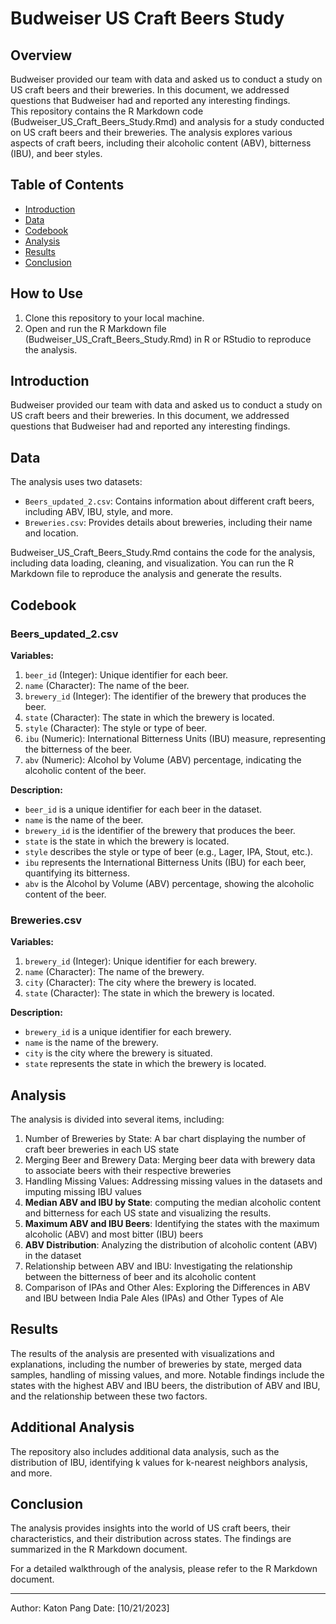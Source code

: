 # Budweiser US Craft Beers Study

## Overview

Budweiser provided our team with data and asked us to conduct a study on US craft beers and their breweries. In this document, we addressed questions that Budweiser had and reported any interesting findings.  
This repository contains the R Markdown code (Budweiser_US_Craft_Beers_Study.Rmd) and analysis for a study conducted on US craft beers and their breweries. The analysis explores various aspects of craft beers, including their alcoholic content (ABV), bitterness (IBU), and beer styles.

## Table of Contents

- [Introduction](#introduction)
- [Data](#data)
- [Codebook](#Codebook)
- [Analysis](#analysis)
- [Results](#results)
- [Conclusion](#conclusion)

## How to Use

1. Clone this repository to your local machine.
2. Open and run the R Markdown file (Budweiser_US_Craft_Beers_Study.Rmd) in R or RStudio to reproduce the analysis.

## Introduction

Budweiser provided our team with data and asked us to conduct a study on US craft beers and their breweries. In this document, we addressed questions that Budweiser had and reported any interesting findings.

## Data

The analysis uses two datasets:
- `Beers_updated_2.csv`: Contains information about different craft beers, including ABV, IBU, style, and more.
- `Breweries.csv`: Provides details about breweries, including their name and location.

Budweiser_US_Craft_Beers_Study.Rmd contains the code for the analysis, including data loading, cleaning, and visualization. You can run the R Markdown file to reproduce the analysis and generate the results.  

## Codebook

### Beers_updated_2.csv

**Variables:**

1. `beer_id` (Integer): Unique identifier for each beer.
2. `name` (Character): The name of the beer.
3. `brewery_id` (Integer): The identifier of the brewery that produces the beer.
4. `state` (Character): The state in which the brewery is located.
5. `style` (Character): The style or type of beer.
6. `ibu` (Numeric): International Bitterness Units (IBU) measure, representing the bitterness of the beer.
7. `abv` (Numeric): Alcohol by Volume (ABV) percentage, indicating the alcoholic content of the beer.

**Description:**

- `beer_id` is a unique identifier for each beer in the dataset.
- `name` is the name of the beer.
- `brewery_id` is the identifier of the brewery that produces the beer.
- `state` is the state in which the brewery is located.
- `style` describes the style or type of beer (e.g., Lager, IPA, Stout, etc.).
- `ibu` represents the International Bitterness Units (IBU) for each beer, quantifying its bitterness.
- `abv` is the Alcohol by Volume (ABV) percentage, showing the alcoholic content of the beer.

### Breweries.csv

**Variables:**

1. `brewery_id` (Integer): Unique identifier for each brewery.
2. `name` (Character): The name of the brewery.
3. `city` (Character): The city where the brewery is located.
4. `state` (Character): The state in which the brewery is located.

**Description:**

- `brewery_id` is a unique identifier for each brewery.
- `name` is the name of the brewery.
- `city` is the city where the brewery is situated.
- `state` represents the state in which the brewery is located.

## Analysis

The analysis is divided into several items, including:

1. Number of Breweries by State: A bar chart displaying the number of craft beer breweries in each US state
2. Merging Beer and Brewery Data: Merging beer data with brewery data to associate beers with their respective breweries
3. Handling Missing Values: Addressing missing values in the datasets and imputing missing IBU values
4. **Median ABV and IBU by State**: computing the median alcoholic content and bitterness for each US state and visualizing the results.
5. **Maximum ABV and IBU Beers**: Identifying the states with the maximum alcoholic (ABV) and most bitter (IBU) beers
6. **ABV Distribution**: Analyzing the distribution of alcoholic content (ABV) in the dataset
7. Relationship between ABV and IBU: Investigating the relationship between the bitterness of beer and its alcoholic content
8. Comparison of IPAs and Other Ales: Exploring the Differences in ABV and IBU between India Pale Ales (IPAs) and Other Types of Ale

## Results

The results of the analysis are presented with visualizations and explanations, including the number of breweries by state, merged data samples, handling of missing values, and more. Notable findings include the states with the highest ABV and IBU beers, the distribution of ABV and IBU, and the relationship between these two factors.

## Additional Analysis

The repository also includes additional data analysis, such as the distribution of IBU, identifying k values for k-nearest neighbors analysis, and more.

## Conclusion

The analysis provides insights into the world of US craft beers, their characteristics, and their distribution across states. The findings are summarized in the R Markdown document.

For a detailed walkthrough of the analysis, please refer to the R Markdown document.

---
Author: Katon Pang
Date: [10/21/2023]
